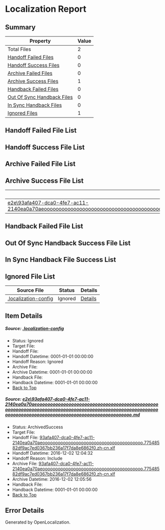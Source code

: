 # <a name='report-top'></a> Localization Report

## Summary
 Property | Value 
 -------- | ----- 
 Total Files | 2
[ Handoff Failed Files ](#handoff-failed-list)| 0
[ Handoff Success Files ](#handoff-success-list)| 0
[ Archive Failed Files ](#archive-failed-list)| 0
[ Archive Success Files ](#archive-success-list)| 1
[ Handback Failed Files ](#handback-failed-list)| 0
[ Out Of Sync Handback Files ](#outofsync-handback-success-list)| 0
[ In Sync Handback Files ](#insync-handback-success-list)| 0
[ Ignored Files ](#ignored-list)| 1

## <a name='handoff-failed-list'></a> Handoff Failed File List

## <a name='handoff-success-list'></a> Handoff Success File List

## <a name='archive-failed-list'></a> Archive Failed File List

## <a name='archive-success-list'></a> Archive Success File List
 Source File | Status | Details 
 ----------- | ------ | ------- 
 [e2e\93afa407-dca0-4fe7-ac11-2140ea0a70aeoooooooooooooooooooooooooooooooooooooooooooooooooooooooooooooooooooooooooooooooooooooooooooooooooooooooooooooooooooooooooooooooooooooooooooooooooooooooo.md](https://github.com/OpenLocalizationTestOrg/ol-test0/blob/03c56ddaadd7cbddd9d16bf9fb370acca7912c68/e2e/93afa407-dca0-4fe7-ac11-2140ea0a70aeoooooooooooooooooooooooooooooooooooooooooooooooooooooooooooooooooooooooooooooooooooooooooooooooooooooooooooooooooooooooooooooooooooooooooooooooooooooooo.md) | ArchivedSuccess | [Details](#ae71ce5f594018a6534b8835d3c7a450526c7bd71)

## <a name='handback-failed-list'></a> Handback Failed File List

## <a name='outofsync-handback-success-list'></a> Out Of Sync Handback Success File List

## <a name='insync-handback-success-list'></a> In Sync Handback File Success List

## <a name='ignored-list'></a> Ignored File List
 Source File | Status | Details 
 ----------- | ------ | ------- 
 [.localization-config](https://github.com/OpenLocalizationTestOrg/ol-test0/blob/03c56ddaadd7cbddd9d16bf9fb370acca7912c68/.localization-config) | Ignored | [Details](#c268a05ecaa7ec85942ed632c29928ee5bd6da8d0)

## Item Details
##### <a name='c268a05ecaa7ec85942ed632c29928ee5bd6da8d0'></a> Source: [.localization-config](https://github.com/OpenLocalizationTestOrg/ol-test0/blob/03c56ddaadd7cbddd9d16bf9fb370acca7912c68/.localization-config)
* Status: Ignored
* Target File: 
* Handoff File: 
* Handoff Datetime: 0001-01-01 00:00:00
* Handoff Reason: Ignored
* Archive File: 
* Archive Datetime: 0001-01-01 00:00:00
* Handback File: 
* Handback Datetime: 0001-01-01 00:00:00
* [Back to Top](#report-top)

##### <a name='ae71ce5f594018a6534b8835d3c7a450526c7bd71'></a> Source: [e2e\93afa407-dca0-4fe7-ac11-2140ea0a70aeoooooooooooooooooooooooooooooooooooooooooooooooooooooooooooooooooooooooooooooooooooooooooooooooooooooooooooooooooooooooooooooooooooooooooooooooooooooooo.md](https://github.com/OpenLocalizationTestOrg/ol-test0/blob/03c56ddaadd7cbddd9d16bf9fb370acca7912c68/e2e/93afa407-dca0-4fe7-ac11-2140ea0a70aeoooooooooooooooooooooooooooooooooooooooooooooooooooooooooooooooooooooooooooooooooooooooooooooooooooooooooooooooooooooooooooooooooooooooooooooooooooooooo.md)
* Status: ArchivedSuccess
* Target File: 
* Handoff File: [93afa407-dca0-4fe7-ac11-2140ea0a70aeooooooooooooooooooooooooooooooooooooooo.77548582df9ac7ed0367bb236a17f7da8e6862f0.zh-cn.xlf](https://github.com/OpenLocalizationTestOrg/ol-test0-handoff/blob/25c53892be4b6ce788913c1cc0ce65c03bf81e4e/ol-handoff/OpenLocalizationTestOrg/ol-test0-zhcn/shujia/ht/93afa407-dca0-4fe7-ac11-2140ea0a70aeooooooooooooooooooooooooooooooooooooooo.77548582df9ac7ed0367bb236a17f7da8e6862f0.zh-cn.xlf)
* Handoff Datetime: 2016-12-02 12:04:32
* Handoff Reason: Include
* Archive File: [93afa407-dca0-4fe7-ac11-2140ea0a70aeooooooooooooooooooooooooooooooooooooooo.77548582df9ac7ed0367bb236a17f7da8e6862f0.zh-cn.xlf](https://github.com/OpenLocalizationTestOrg/ol-test0-handoff/blob/a7850a226f505b7d6ace48bfbe3340d4fd9d27c5/ol-archive/OpenLocalizationTestOrg/ol-test0-zhcn/shujia/ht/93afa407-dca0-4fe7-ac11-2140ea0a70aeooooooooooooooooooooooooooooooooooooooo.77548582df9ac7ed0367bb236a17f7da8e6862f0.zh-cn.xlf)
* Archive Datetime: 2016-12-02 12:05:56
* Handback File: 
* Handback Datetime: 0001-01-01 00:00:00
* [Back to Top](#report-top)


## Error Details

Generated by OpenLocalization.
